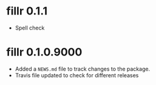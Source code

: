 # fillr 0.1.1

* Spell check

# fillr 0.1.0.9000

* Added a `NEWS.md` file to track changes to the package.
* Travis file updated to check for different releases

